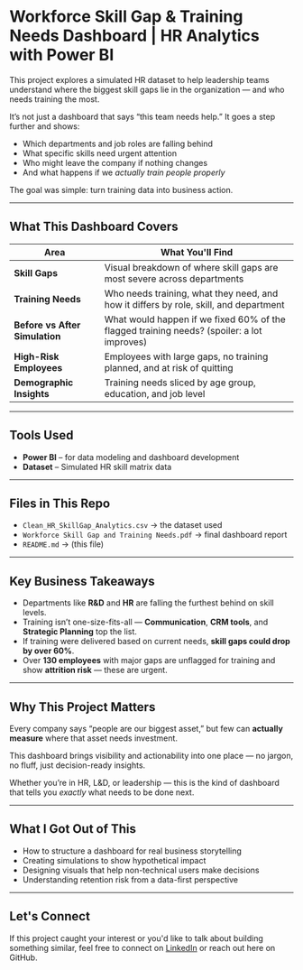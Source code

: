 # Workforce Skill Gap & Training Needs Dashboard | HR Analytics with Power BI

This project explores a simulated HR dataset to help leadership teams understand where the biggest skill gaps lie in the organization — and who needs training the most.

It’s not just a dashboard that says “this team needs help.” It goes a step further and shows:
- Which departments and job roles are falling behind
- What specific skills need urgent attention
- Who might leave the company if nothing changes
- And what happens if we *actually train people properly*

The goal was simple: turn training data into business action.

---

## What This Dashboard Covers

| Area | What You'll Find |
|------|------------------|
| **Skill Gaps** | Visual breakdown of where skill gaps are most severe across departments |
| **Training Needs** | Who needs training, what they need, and how it differs by role, skill, and department |
| **Before vs After Simulation** | What would happen if we fixed 60% of the flagged training needs? (spoiler: a lot improves) |
| **High-Risk Employees** | Employees with large gaps, no training planned, and at risk of quitting |
| **Demographic Insights** | Training needs sliced by age group, education, and job level |

---

## Tools Used

- **Power BI** – for data modeling and dashboard development
- **Dataset** – Simulated HR skill matrix data

---

## Files in This Repo

- `Clean_HR_SkillGap_Analytics.csv` → the dataset used
- `Workforce Skill Gap and Training Needs.pdf` → final dashboard report
- `README.md` → (this file)

---

## Key Business Takeaways

- Departments like **R&D** and **HR** are falling the furthest behind on skill levels.
- Training isn’t one-size-fits-all — **Communication**, **CRM tools**, and **Strategic Planning** top the list.
- If training were delivered based on current needs, **skill gaps could drop by over 60%**.
- Over **130 employees** with major gaps are unflagged for training and show **attrition risk** — these are urgent.

---

## Why This Project Matters

Every company says “people are our biggest asset,” but few can **actually measure** where that asset needs investment.

This dashboard brings visibility and actionability into one place — no jargon, no fluff, just decision-ready insights.

Whether you’re in HR, L&D, or leadership — this is the kind of dashboard that tells you *exactly* what needs to be done next.

---

## What I Got Out of This

- How to structure a dashboard for real business storytelling
- Creating simulations to show hypothetical impact
- Designing visuals that help non-technical users make decisions
- Understanding retention risk from a data-first perspective

---

## Let's Connect

If this project caught your interest or you'd like to talk about building something similar, feel free to connect on [LinkedIn](#) or reach out here on GitHub.

